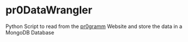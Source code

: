 # pr0DataWrangler

Python Script to read from the [pr0gramm](http://pr0gramm.com) Website and store the data in a MongoDB Database
